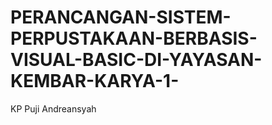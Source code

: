 # PERANCANGAN-SISTEM-PERPUSTAKAAN-BERBASIS-VISUAL-BASIC-DI-YAYASAN-KEMBAR-KARYA-1-
KP Puji Andreansyah
